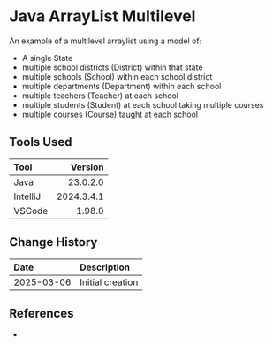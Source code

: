 # Java ArrayList Multilevel
An example of a multilevel arraylist using a model of:
* A single State
* multiple school districts (District) within that state
* multiple schools (School) within each school district
* multiple departments (Department) within each school
* multiple teachers (Teacher) at each school
* multiple students (Student) at each school taking multiple courses
* multiple courses (Course) taught at each school

## Tools Used

| Tool     |    Version |
|:---------|-----------:|
| Java     |   23.0.2.0 |
| IntelliJ | 2024.3.4.1 |
| VSCode   |     1.98.0 |

## Change History

| Date       | Description      |
|:-----------|:-----------------|
| 2025-03-06 | Initial creation |

## References
* []()
